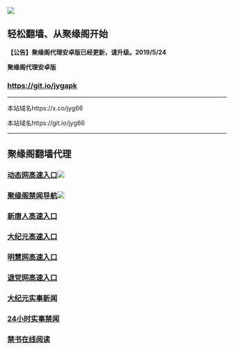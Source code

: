 ![](https://raw.githubusercontent.com/hao369/a/master/j.jpg)



## 轻松翻墙、从聚缘阁开始



**【公告】聚缘阁代理安卓版已经更新，请升级。2019/5/24**

 
**聚缘阁代理安卓版**
### https://git.io/jygapk  

***

本站域名https://x.co/jyg66 

本站域名https://git.io/jyg66



***




## 聚缘阁翻墙代理 




### [动态网高速入口](https://kl2tjthgx7.execute-api.ap-east-1.amazonaws.com/fseew)![](http://tupian.425e.eu.org/jygdl.gif)


### [聚缘阁禁闻导航](https://083z9s2fs8.execute-api.ap-northeast-2.amazonaws.com/2)![](http://tupian.425e.eu.org/jyg.gif)




### [新唐人高速入口](https://kl2tjthgx7.execute-api.ap-east-1.amazonaws.com/fseew)

### [大纪元高速入口](https://kl2tjthgx7.execute-api.ap-east-1.amazonaws.com/fseew)

### [明慧网高速入口](https://kl2tjthgx7.execute-api.ap-east-1.amazonaws.com/fseew)

### [退党网高速入口](https://kl2tjthgx7.execute-api.ap-east-1.amazonaws.com/fseew)











### [大纪元实事新闻](https://git.io/fjmgE)

### [24小时实事禁闻](https://git.io/fj3Go)

### [禁书在线阅读](https://git.io/fjJ5Z)






